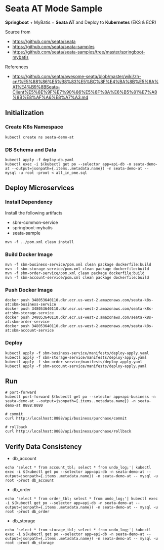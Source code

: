 # Seata AT Mode Sample
**Springboot** + MyBatis + **Seata AT** and Deploy to **Kubernetes** (EKS & ECR)

Source from
* https://github.com/seata/seata
* https://github.com/seata/seata-samples
* https://github.com/seata/seata-samples/tree/master/springboot-mybatis

References
* https://github.com/seata/awesome-seata/blob/master/wiki/zh-cn/%E5%88%86%E5%B8%83%E5%BC%8F%E4%BA%8B%E5%8A%A1%E4%B9%8BSeata-Client%E5%8E%9F%E7%90%86%E5%8F%8A%E6%B5%81%E7%A8%8B%E8%AF%A6%E8%A7%A3.md

## Initialization

### Create K8s Namespace
```
kubectl create ns seata-demo-at
```

### DB Schema and Data
```
kubectl apply -f deploy-db.yaml
kubectl exec -i $(kubectl get po --selector app=api-db -n seata-demo-at --output=jsonpath={.items..metadata.name}) -n seata-demo-at --  mysql -u root -proot < all_in_one.sql
```

## Deploy Microservices 

### Install Dependency
Install the following artifacts
* sbm-common-service
* springboot-mybatis
* seata-sample

```
mvn -f ../pom.xml clean install 
```

### Build Docker Image
```
mvn -f sbm-business-service/pom.xml clean package dockerfile:build
mvn -f sbm-storage-service/pom.xml clean package dockerfile:build
mvn -f sbm-order-service/pom.xml clean package dockerfile:build
mvn -f sbm-account-service/pom.xml clean package dockerfile:build
```

### Push Docker Image
```
docker push 348053640110.dkr.ecr.us-west-2.amazonaws.com/seata-k8s-at:sbm-business-service
docker push 348053640110.dkr.ecr.us-west-2.amazonaws.com/seata-k8s-at:sbm-storage-service
docker push 348053640110.dkr.ecr.us-west-2.amazonaws.com/seata-k8s-at:sbm-order-service
docker push 348053640110.dkr.ecr.us-west-2.amazonaws.com/seata-k8s-at:sbm-account-service
```

### Deploy
```
kubectl apply -f sbm-business-service/manifests/deploy-apply.yaml
kubectl apply -f sbm-storage-service/manifests/deploy-apply.yaml
kubectl apply -f sbm-order-service/manifests/deploy-apply.yaml
kubectl apply -f sbm-account-service/manifests/deploy-apply.yaml
```

## Run 
```
# port-forward
kubectl port-forward $(kubectl get po --selector app=api-business -n seata-demo-at --output=jsonpath={.items..metadata.name}) -n seata-demo-at 8888:8080

# commit
curl http://localhost:8888/api/business/purchase/commit

# rollback
curl http://localhost:8888/api/business/purchase/rollback

```

## Verify Data Consistency
* db_account
```
echo 'select * from account_tbl; select * from undo_log;'| kubectl exec -i $(kubectl get po --selector app=api-db -n seata-demo-at --output=jsonpath={.items..metadata.name}) -n seata-demo-at -- mysql -u root -proot db_account
```

* db_order
```
echo 'select * from order_tbl; select * from undo_log;'| kubectl exec -i $(kubectl get po --selector app=api-db -n seata-demo-at --output=jsonpath={.items..metadata.name}) -n seata-demo-at -- mysql -u root -proot db_order
```

* db_storage
```
echo 'select * from storage_tbl; select * from undo_log;'| kubectl exec -i $(kubectl get po --selector app=api-db -n seata-demo-at --output=jsonpath={.items..metadata.name}) -n seata-demo-at -- mysql -u root -proot db_storage
```

